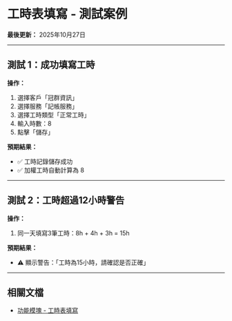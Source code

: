 # 工時表填寫 - 測試案例

**最後更新：** 2025年10月27日

---

## 測試 1：成功填寫工時
**操作：**
1. 選擇客戶「冠群資訊」
2. 選擇服務「記帳服務」
3. 選擇工時類型「正常工時」
4. 輸入時數：8
5. 點擊「儲存」

**預期結果：**
- ✅ 工時記錄儲存成功
- ✅ 加權工時自動計算為 8

---

## 測試 2：工時超過12小時警告
**操作：**
1. 同一天填寫3筆工時：8h + 4h + 3h = 15h

**預期結果：**
- ⚠️ 顯示警告：「工時為15小時，請確認是否正確」

---

## 相關文檔

- [功能模塊 - 工時表填寫](../../功能模塊/08-工時表填寫.md)





